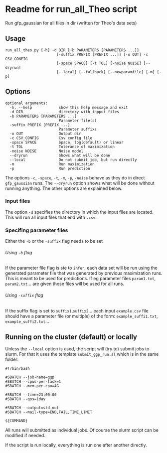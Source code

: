 # Readme for run_all_Theo script 
Run gfp_gaussian for all files in dir (written for Theo's data sets)

## Usage 
```
run_all_theo.py [-h] -d DIR [-b PARAMETERS [PARAMETERS ...]]
                       [-suffix PREFIX [PREFIX ...]] [-o OUT] -c CSV_CONFIG
                       [-space SPACE] [-t TOL] [-noise NOISE] [--dryrun]
                       [--local] [--fallback] [--newparamfile] [-m] [-p]
```

## Options 
```
optional arguments:
  -h, --help            show this help message and exit
  -d DIR                directory with inpput files
  -b PARAMETERS [PARAMETERS ...]
                        Parameter file(s)
  -suffix PREFIX [PREFIX ...]
                        Parameter suffixs
  -o OUT                Output dir
  -c CSV_CONFIG         Csv config file
  -space SPACE          Space, log(default) or linear
  -t TOL                Tolerance of maximization
  -noise NOISE          Noise model
  --dryrun              Shows what will be done
  --local               Do not submit job, but run directly
  -m                    Run maximization
  -p                    Run prediction

```
The options `-c`, `-space`, `-t`, `-m`, `-p`, `-noise` behave as they do in direct `gfp_gaussian` runs. The `--dryrun` option shows what will be done without running anything. The other options are explained below.


### Input files
The option `-d` specifies the directory in which the input files are located. This will run all input files that end with `.csv`.

### Specifing parameter files
Either the `-b` or the `-suffix` flag needs to be set
###### Using `-b` flag
If the parameter file flag is ste to `infer`, each data set will be run using the generated parameter file that was generated by previous maximization runs. This is meant to be used for predictions. If eg parameter files `param1.txt`, `param2.txt`... are given those files will be used for all runs.

###### Using `-suffix` flag
If the suffix flag is set to `suffix1`,`suffix2`...  each input `example.csv` file should have a parameter file (or multiple) of the form: `example_suffi1.txt`, `example_suffi2.txt`...


## Running on the cluster (default) or locally
Unless the `--local` option is used, the script will (try to) submit jobs to slurm. For that it uses the template `submit_ggp_run.sl` which is in the same folder:
```
#!/bin/bash

#SBATCH --job-name=ggp
#SBATCH --cpus-per-task=1
#SBATCH --mem-per-cpu=4G

#SBATCH --time=23:00:00
#SBATCH --qos=1day

#SBATCH --output=std.out
#SBATCH --mail-type=END,FAIL,TIME_LIMIT

${COMMAND}
```
All runs will submitted as individual jobs. Of course the slurm script can be modified if needed.

If the script is run locally, everything is run one after another directly.